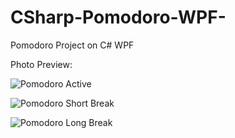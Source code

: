 # CSharp-Pomodoro-WPF-
Pomodoro Project on C# WPF

Photo Preview:

![Pomodoro Active](https://github.com/LukiaschenkoDmitriy/CSharp-Pomodoro-WPF-/blob/v2.0/assets/PomodoroActive.png)

![Pomodoro Short Break](https://github.com/LukiaschenkoDmitriy/CSharp-Pomodoro-WPF-/blob/v2.0/assets/pomodoroshortbreak.png)

![Pomodoro Long Break](https://github.com/LukiaschenkoDmitriy/CSharp-Pomodoro-WPF-/blob/v2.0/assets/pomodorolongbreak.png)
